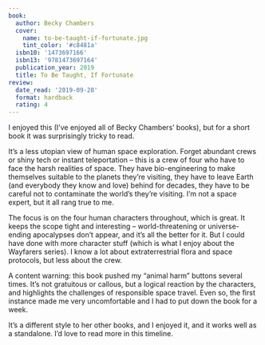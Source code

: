 ```yaml
---
book:
  author: Becky Chambers
  cover:
    name: to-be-taught-if-fortunate.jpg
    tint_color: '#c8481a'
  isbn10: '1473697166'
  isbn13: '9781473697164'
  publication_year: 2019
  title: To Be Taught, If Fortunate
review:
  date_read: '2019-09-28'
  format: hardback
  rating: 4
---
```


I enjoyed this (I’ve enjoyed all of Becky Chambers’ books), but for a short book it was surprisingly tricky to read.

It’s a less utopian view of human space exploration. Forget abundant crews or shiny tech or instant teleportation – this is a crew of four who have to face the harsh realities of space. They have bio-engineering to make themselves suitable to the planets they’re visiting, they have to leave Earth (and everybody they know and love) behind for decades, they have to be careful not to contaminate the world’s they’re visiting. I’m not a space expert, but it all rang true to me.

The focus is on the four human characters throughout, which is great. It keeps the scope tight and interesting – world-threatening or universe-ending apocalypses don’t appear, and it’s all the better for it. But I could have done with more character stuff (which is what I enjoy about the Wayfarers series). I know a lot about extraterrestrial flora and space protocols, but less about the crew.

A content warning: this book pushed my “animal harm” buttons several times. It’s not gratuitous or callous, but a logical reaction by the characters, and highlights the challenges of responsible space travel. Even so, the first instance made me very uncomfortable and I had to put down the book for a week.

It’s a different style to her other books, and I enjoyed it, and it works well as a standalone. I’d love to read more in this timeline.
